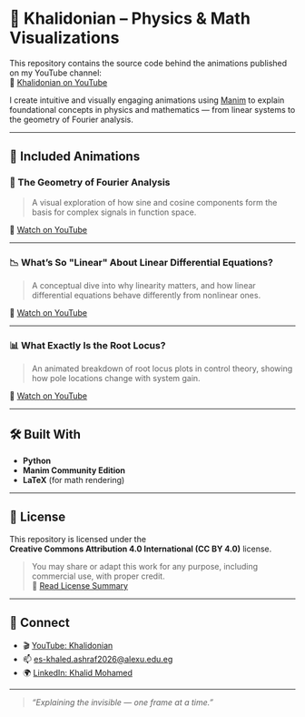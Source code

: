 # 🎥 Khalidonian – Physics & Math Visualizations

This repository contains the source code behind the animations published on my YouTube channel:  
🔗 [Khalidonian on YouTube](https://www.youtube.com/@Khalidonian)

I create intuitive and visually engaging animations using [Manim](https://www.manim.community/) to explain foundational concepts in physics and mathematics — from linear systems to the geometry of Fourier analysis.

---

## 📂 Included Animations

### 📐 The Geometry of Fourier Analysis
> A visual exploration of how sine and cosine components form the basis for complex signals in function space.

🔗 [Watch on YouTube](https://www.youtube.com/watch?v=YOUR_VIDEO_LINK)

---

### 📉 What’s So "Linear" About Linear Differential Equations?
> A conceptual dive into why linearity matters, and how linear differential equations behave differently from nonlinear ones.

🔗 [Watch on YouTube](https://www.youtube.com/watch?v=YOUR_VIDEO_LINK)

---

### 📊 What Exactly Is the Root Locus?
> An animated breakdown of root locus plots in control theory, showing how pole locations change with system gain.

🔗 [Watch on YouTube](https://www.youtube.com/watch?v=YOUR_VIDEO_LINK)

---

## 🛠️ Built With

- **Python**
- **Manim Community Edition**
- **LaTeX** (for math rendering)

---

## 📄 License

This repository is licensed under the  
**Creative Commons Attribution 4.0 International (CC BY 4.0)** license.

> You may share or adapt this work for any purpose, including commercial use, with proper credit.  
🔗 [Read License Summary](https://creativecommons.org/licenses/by/4.0/)

---

## 🔗 Connect

- 🎬 [YouTube: Khalidonian](https://www.youtube.com/@Khalidonian)  
- 📫 es-khaled.ashraf2026@alexu.edu.eg  
- 🌍 [LinkedIn: Khalid Mohamed](https://www.linkedin.com/in/khalid-mohamed-431b76230/)

---

> *“Explaining the invisible — one frame at a time.”*
